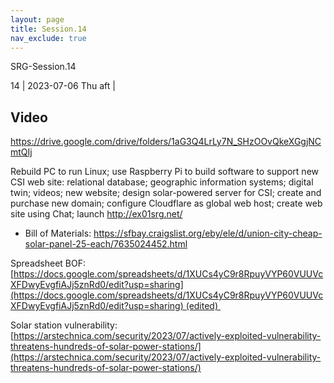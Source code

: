 ```yaml
---
layout: page
title: Session.14
nav_exclude: true
---
```


SRG-Session.14

 14  | 2023-07-06 Thu aft | 
## Video
https://drive.google.com/drive/folders/1aG3Q4LrLy7N_SHzOOvQkeXGgjNCmtQIj


 
 Rebuild PC to run Linux; use Raspberry Pi to build software to support new CSI web site: relational database; geographic information systems; digital twin; videos; new website; design solar-powered server for CSI; create and purchase new domain; configure Cloudflare as global web host;  create web site using Chat; launch http://ex01srg.net/ 

- Bill of Materials:  https://sfbay.craigslist.org/eby/ele/d/union-city-cheap-solar-panel-25-each/7635024452.html

Spreadsheet BOF: [https://docs.google.com/spreadsheets/d/1XUCs4yC9r8RpuyVYP60VUUVcXFDwyEvgfiAJj5znRd0/edit?usp=sharing](https://docs.google.com/spreadsheets/d/1XUCs4yC9r8RpuyVYP60VUUVcXFDwyEvgfiAJj5znRd0/edit?usp=sharing) (edited) 

Solar station vulnerability:
[https://arstechnica.com/security/2023/07/actively-exploited-vulnerability-threatens-hundreds-of-solar-power-stations/](https://arstechnica.com/security/2023/07/actively-exploited-vulnerability-threatens-hundreds-of-solar-power-stations/)

